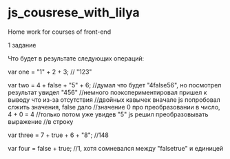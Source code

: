 # js_cousrese_with_lilya
Home work for courses of front-end


1 задание

Что будет в результате следующих операций:

var one = "1" + 2 + 3;
	// "123"

var two = 4 + false + "5" + 6;
	//думал что будет "4false56", но посмотрел результат увидел "456"
	//немного поэкспериментировал пришел к выводу что из-за отсутствия
	//двойных кавычек вначале js попробовал слжить значения, false дало
	//значение 0 про преобразовании в число, 4 + 0 = 4
	//только потом уже увидев "5" js решил преобразовывать выражение 
	//в строку

var three = 7 + true + 6 + "8";
	//148

var four = false + true;
	//1, хотя сомневался между "falsetrue" и единицей
	
